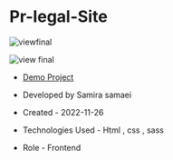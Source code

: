 # Pr-legal-Site


![viewfinal]()

![view final]()

- [Demo Project]()

- Developed by Samira samaei

- Created - 2022-11-26

- Technologies Used - Html , css , sass

- Role - Frontend
